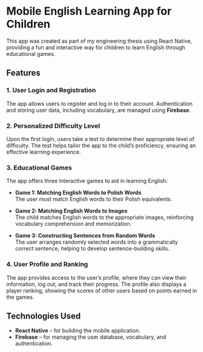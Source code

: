 # Mobile English Learning App for Children

This app was created as part of my engineering thesis using React Native, providing a fun and interactive way for children to learn English through educational games.

## Features

### 1. User Login and Registration
The app allows users to register and log in to their account. Authentication and storing user data, including vocabulary, are managed using **Firebase**.

### 2. Personalized Difficulty Level
Upon the first login, users take a test to determine their appropriate level of difficulty. The test helps tailor the app to the child’s proficiency, ensuring an effective learning experience.

### 3. Educational Games
The app offers three interactive games to aid in learning English:

- **Game 1: Matching English Words to Polish Words**  
  The user must match English words to their Polish equivalents.
  
- **Game 2: Matching English Words to Images**  
  The child matches English words to the appropriate images, reinforcing vocabulary comprehension and memorization.

- **Game 3: Constructing Sentences from Random Words**  
  The user arranges randomly selected words into a grammatically correct sentence, helping to develop sentence-building skills.

### 4. User Profile and Ranking
The app provides access to the user’s profile, where they can view their information, log out, and track their progress. The profile also displays a player ranking, showing the scores of other users based on points earned in the games.

## Technologies Used
- **React Native** – for building the mobile application.
- **Firebase** – for managing the user database, vocabulary, and authentication.
